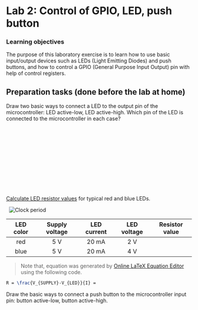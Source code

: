 # Lab 2: Control of GPIO, LED, push button


### Learning objectives

The purpose of this laboratory exercise is to learn how to use basic input/output devices such as LEDs (Light Emitting Diodes) and push buttons, and how to control a GPIO (General Purpose Input Output) pin with help of control registers.


## Preparation tasks (done before the lab at home)

Draw two basic ways to connect a LED to the output pin of the microcontroller: LED active-low, LED active-high. Which pin of the LED is connected to the microcontroller in each case?

&nbsp;

&nbsp;

&nbsp;

&nbsp;

&nbsp;

&nbsp;

[Calculate LED resistor values](https://electronicsclub.info/leds.htm) for typical red and blue LEDs.

&nbsp;
![Clock period](Images/ohms_law.png)
&nbsp;

| **LED color** | **Supply voltage** | **LED current** | **LED voltage** | **Resistor value** |
| :-: | :-: | :-: | :-: | :-: |
| red | 5&nbsp;V | 20&nbsp;mA | 2 V | |
| blue | 5&nbsp;V | 20&nbsp;mA | 4 V | |

> Note that, equation was generated by [Online LaTeX Equation Editor](https://www.codecogs.com/latex/eqneditor.php) using the following code.
```LaTeX
R = \frac{V_{SUPPLY}-V_{LED}}{I} =
```
>

Draw the basic ways to connect a push button to the microcontroller input pin: button active-low, button active-high.

&nbsp;

&nbsp;

&nbsp;

&nbsp;

&nbsp;

&nbsp;

